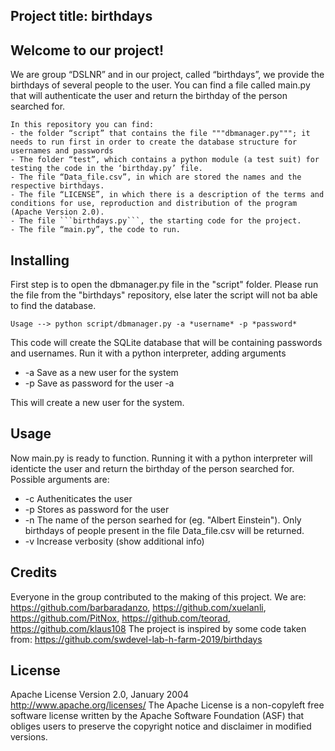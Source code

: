 ## Project title: birthdays 

## Welcome to our project! 
We are group “DSLNR” and in our project, called “birthdays”, we provide the birthdays of several people to the user.
You can find a file called main.py that will authenticate the user and return the birthday of the person searched for. 

    In this repository you can find:
    - the folder “script” that contains the file """dbmanager.py"""; it needs to run first in order to create the database structure for usernames and passwords
    - The folder “test”, which contains a python module (a test suit) for testing the code in the ‘birthday.py’ file.
    - The file “Data_file.csv”, in which are stored the names and the respective birthdays.
    - The file “LICENSE”, in which there is a description of the terms and conditions for use, reproduction and distribution of the program (Apache Version 2.0).
    - The file ```birthdays.py```, the starting code for the project.
    - The file “main.py”, the code to run.

## Installing
First step is to open the dbmanager.py file in the "script" folder.
Please run the file from the "birthdays" repository, else later the script will not ba able to find the database.

    Usage --> python script/dbmanager.py -a *username* -p *password*

This code will create the SQLite database that will be containing passwords and usernames.
Run it with a python interpreter, adding arguments
- -a <username>         Save <username> as a new user for the system
- -p <password>         Save <password> as password for the user -a

This will create a new user for the system.

## Usage
Now main.py is ready to function.
Running it with a python interpreter will identicte the user and return the birthday of the person searched for.
Possible arguments are:
- -c <username>         Autheniticates the user <username>
- -p <password>         Stores <password> as password for the user <username>
- -n <name>             The name of the person searhed for (eg. "Albert Einstein"). Only birthdays of people present in the file Data_file.csv will be returned.
- -v                    Increase verbosity (show additional info)

## Credits
Everyone in the group contributed to the making of this project. We are: https://github.com/barbaradanzo, https://github.com/xuelanli, https://github.com/PitNox, https://github.com/teorad, https://github.com/klaus108
The project  is inspired by some code taken from: https://github.com/swdevel-lab-h-farm-2019/birthdays

## License
Apache License
Version 2.0, January 2004
http://www.apache.org/licenses/
The Apache License is a non-copyleft free software license written by the Apache Software Foundation (ASF) that obliges users to preserve the copyright notice and disclaimer in modified versions.


